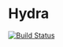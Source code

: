 # Hydra

[![Build Status](https://travis-ci.org/dfdx/Hydra.jl.svg?branch=master)](https://travis-ci.org/dfdx/Hydra.jl)

